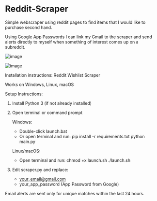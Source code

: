 # Reddit-Scraper

Simple webscraper using reddit pages to find items that I would like to purchase second hand. 


Using Google App Passwords I can link my Gmail to the scraper and send alerts directly to myself when something of interest comes up on a subreddit.

![image](https://github.com/user-attachments/assets/a56b8831-fd03-4732-8fc0-54461067b9f0)

![image](https://github.com/user-attachments/assets/c10637a5-4697-4159-a9bd-675fec409715)

Installation instructions: 
Reddit Wishlist Scraper

Works on Windows, Linux, macOS

Setup Instructions:

1. Install Python 3 (if not already installed)

2. Open terminal or command prompt

   Windows:
   - Double-click launch.bat
   - Or open terminal and run:
     pip install -r requirements.txt
     python main.py

   Linux/macOS:
   - Open terminal and run:
     chmod +x launch.sh
     ./launch.sh

3. Edit scraper.py and replace:
   - your_email@gmail.com
   - your_app_password (App Password from Google)

Email alerts are sent only for unique matches within the last 24 hours.
